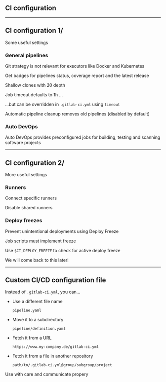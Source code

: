 <!-- .slide: id="gitlab_ci_configuration" class="vertical-center" -->

<i class="fa-duotone fa-calendar-clock fa-8x fa-duotone-colors" style="float: right; color: grey;"></i>

## CI configuration

---

## CI configuration 1/

Some useful settings

### General pipelines

Git strategy is not relevant for executors like Docker and Kubernetes

Get badges for pipelines status, coverage report and the latest release

Shallow clones with 20 depth

Job timeout defaults to 1h ...

...but can be overridden in `.gitlab-ci.yml` using `timeout` [](https://docs.gitlab.com/ee/ci/yaml/#timeout)

Automatic pipeline cleanup removes old pipelines (disabled by default)

### Auto DevOps

Auto DevOps [](https://docs.gitlab.com/ee/topics/autodevops/) provides preconfigured jobs for building, testing and scanning software projects

---

## CI configuration 2/

More useful settings

### Runners [<i class="fa-solid fa-arrow-right-to-bracket"></i>](#/gitlab_runners)

Connect specific runners

Disable shared runners

### Deploy freezes

Prevent unintentional deployments using Deploy Freeze [](https://docs.gitlab.com/ee/user/project/releases/index.html#prevent-unintentional-releases-by-setting-a-deploy-freeze)

Job scripts must implement freeze

Use `$CI_DEPLOY_FREEZE` to check for active deploy freeze

We will come back to this later!

---

## Custom CI/CD configuration file

Instead of `.gitlab-ci.yml`, you can... [](https://docs.gitlab.com/ci/pipelines/settings/#custom-cicd-configuration-file-examples)

- Use a different file name

    ```plaintext
    pipeline.yaml
    ```

- Move it to a subdirectory

    ```plaintext
    pipeline/definition.yaml
    ```

- Fetch it from a URL

    ```plaintext
    https://www.my-company.de/gitlab-ci.yml
    ```

- Fetch it from a file in another repository

    ```plaintext
    path/to/.gitlab-ci.yml@group/subgroup/project
    ```

<i class="fa-duotone fa-triangle-exclamation"></i> Use with care and communicate propery <i class="fa-duotone fa-triangle-exclamation"></i>
